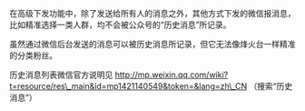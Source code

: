 在高级下发功能中，除了发送给所有人的消息之外，其他方式下发的微信报消息，比如精准选择一类人群，均不会被公众号的“历史消息”所记录。

虽然通过微信后台发送的消息可以被历史消息所记录，但它无法像烽火台一样精准的分类粉丝。  


历史消息列表微信官方说明见 http://mp.weixin.qq.com/wiki?t=resource/res\_main&id=mp1421140549&token=&lang=zh\_CN （搜索“历史消息”）

